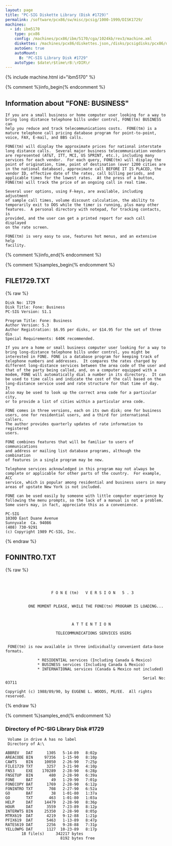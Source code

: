 ```yaml
---
layout: page
title: "PC-SIG Diskette Library (Disk #1729)"
permalink: /software/pcx86/sw/misc/pcsig/1000-1999/DISK1729/
machines:
  - id: ibm5170
    type: pcx86
    config: /machines/pcx86/ibm/5170/cga/1024kb/rev3/machine.xml
    diskettes: /machines/pcx86/diskettes.json,/disks/pcsigdisks/pcx86/diskettes.json
    autoGen: true
    autoMount:
      B: "PC-SIG Library Disk #1729"
    autoType: $date\r$time\rB:\rDIR\r
---
```


{% include machine.html id="ibm5170" %}

{% comment %}info_begin{% endcomment %}

## Information about "FONE: BUSINESS"

    If you are a small business or home computer user looking for a way to
    bring long distance telephone bills under control, FONE(tm) BUSINESS can
    help you reduce and track telecommunications costs.  FONE(tm) is a
    mature telephone call pricing database program for point-to-point,
    voice, FAX, E-mail, and BBS calls.
    
    FONE(tm) will display the approximate prices for national interstate
    long distance calls.  Several major business telecommunication vendors
    are represented (AT&T, ITT, MCI, US SPRINT, etc.), including many
    services for each vendor.  For each query, FONE(tm) will display the
    point of origination, time, point of destination (over 1200 cities are
    in the national database), approximate call BEFORE IT IS PLACED, the
    vendor ID, effective date of the rates, call billing periods, and
    applicable times for the lowest rates.  At the press of a button,
    FONE(tm) will track the price of an ongoing call in real time.
    
    Several user options, using F-keys, are available, including adjustment
    of sample call times, volume discount calculation, the ability to
    temporarily exit to DOS while the timer is running, plus many other
    features.  A personal directory with notepad, for tracking contacts, is
    provided, and the user can get a printed report for each call displayed
    on the rate screen.
    
    FONE(tm) is very easy to use, features hot menus, and an extensive help
    facility.
{% comment %}info_end{% endcomment %}

{% comment %}samples_begin{% endcomment %}

## FILE1729.TXT

{% raw %}
```
Disk No: 1729                                                           
Disk Title: Fone: Business                                              
PC-SIG Version: S1.1                                                    
                                                                        
Program Title: Fone: Business                                           
Author Version: 5.3                                                     
Author Registration: $6.95 per disks, or $14.95 for the set of three dis
Special Requirements: 640K recommended.                                 
                                                                        
If you are a home or small business computer user looking for a way to  
bring long-distance telephone bills under control, you might be         
interested in FONE. FONE is a database program for keeping track of     
telephone numbers and addresses.  It compares the rates charged by      
different long-distance services between the area code of the user and  
that of the party being called, and, on a computer equipped with a      
modem, FONE will automatically dial a number in its directory.  It can  
be used to time calls and indicate the cost of the call based on the    
long-distance service used and rate structure for that time of day.  It 
also may be used to look up the correct area code for a particular city,
or to provide a list of cities within a particular area code.           
                                                                        
FONE comes in three versions, each on its own disk; one for business    
users, one for residential users, and a third for international callers.
The author provides quarterly updates of rate information to registered 
users.                                                                  
                                                                        
FONE combines features that will be familiar to users of communications 
and address or mailing list database programs, although the combination 
of features in a single program may be new.                             
                                                                        
Telephone services acknowledged in this program may not always be       
complete or applicable for other parts of the country.  For example, ACC
service, which is popular among residential and business users in many  
areas of upstate New York is not included.                              
                                                                        
FONE can be used easily by someone with little computer experience by   
following the menu prompts, so the lack of a manual is not a problem.   
Some users may, in fact, appreciate this as a convenience.              
                                                                        
PC-SIG                                                                  
1030D East Duane Avenue                                                 
Sunnyvale  Ca. 94086                                                    
(408) 730-9291                                                          
(c) Copyright 1989 PC-SIG, Inc.                                         
```
{% endraw %}

## FONINTRO.TXT

{% raw %}
```


      
                    F O N E (tm)   V E R S I O N   5 . 3


          ONE MOMENT PLEASE, WHILE THE FONE(tm) PROGRAM IS LOADING...

   

                             A T T E N T I O N

                      TELECOMMUNICATIONS SERVICES USERS


 FONE(tm) is now available in three individually convenient data-base formats.

              * RESIDENTIAL services (Including Canada & Mexico)
              * BUSINESS services (Including Canada & Mexico)
              * INTERNATIONAL services (Canada & Mexico not included)

                                                            Serial No:  03711

Copyright (c) 1988/89/90, by EUGENE L. WOODS, PE/EE.  All rights reserved.

```
{% endraw %}

{% comment %}samples_end{% endcomment %}

### Directory of PC-SIG Library Disk #1729

     Volume in drive A has no label
     Directory of A:\

    ABBREV   DAT      1305   5-14-89   8:02p
    AREACODE BIN     97356   1-15-90   8:10p
    CAWTS    BIN     10050   2-26-90   7:25p
    FILE1729 TXT      3257   3-21-90   4:10p
    FN53     EXE    170289   2-28-90   6:28p
    FNSETUP  BIN       480   2-28-90   6:39a
    FONE     BAT        49   1-29-90   7:01p
    FONECOPY BAT      1769   2-28-90   6:12p
    FONINTRO TXT       708   2-27-90   6:52a
    GO       BAT        38   1-01-80   1:37a
    GO       TXT       463   1-01-80   1:03a
    HELP     DAT     14479   2-28-90   8:36p
    HOUR     DAT      3559   7-23-89   8:12p
    INTERWTS BIN     25350   2-28-90   8:05p
    MTRX619  DAT      4219   9-12-88   1:21p
    PFIX619  DAT      5463   1-13-89   8:47p
    RATES619 DAT      2256   9-28-88   7:31p
    YELLOWPG DAT      1127  10-23-89   8:17p
           18 file(s)     342217 bytes
                            8192 bytes free
